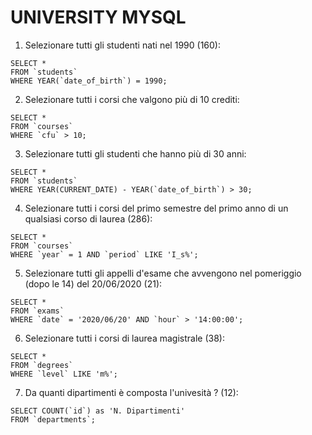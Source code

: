 # UNIVERSITY MYSQL

1) Selezionare tutti gli studenti nati nel 1990 (160): 
  ```
  SELECT *
  FROM `students`
  WHERE YEAR(`date_of_birth`) = 1990;
  ```

2) Selezionare tutti i corsi che valgono più di 10 crediti:
  ```
  SELECT * 
  FROM `courses`
  WHERE `cfu` > 10;
  ```

3) Selezionare tutti gli studenti che hanno più di 30 anni:
  ```
  SELECT * 
  FROM `students`
  WHERE YEAR(CURRENT_DATE) - YEAR(`date_of_birth`) > 30;
  ```

4) Selezionare tutti i corsi del primo semestre del primo anno di un qualsiasi corso di laurea (286):
  ```
  SELECT * 
  FROM `courses`
  WHERE `year` = 1 AND `period` LIKE 'I_s%';
  ```

5) Selezionare tutti gli appelli d'esame che avvengono nel pomeriggio (dopo le 14) del 20/06/2020 (21):
  ```
  SELECT *
  FROM `exams`
  WHERE `date` = '2020/06/20' AND `hour` > '14:00:00';
  ```

6) Selezionare tutti i corsi di laurea magistrale (38):
  ```
  SELECT * 
  FROM `degrees`
  WHERE `level` LIKE 'm%';
  ```

7) Da quanti dipartimenti è composta l'univesità ? (12):
  ```
  SELECT COUNT(`id`) as 'N. Dipartimenti'
  FROM `departments`;
  ```